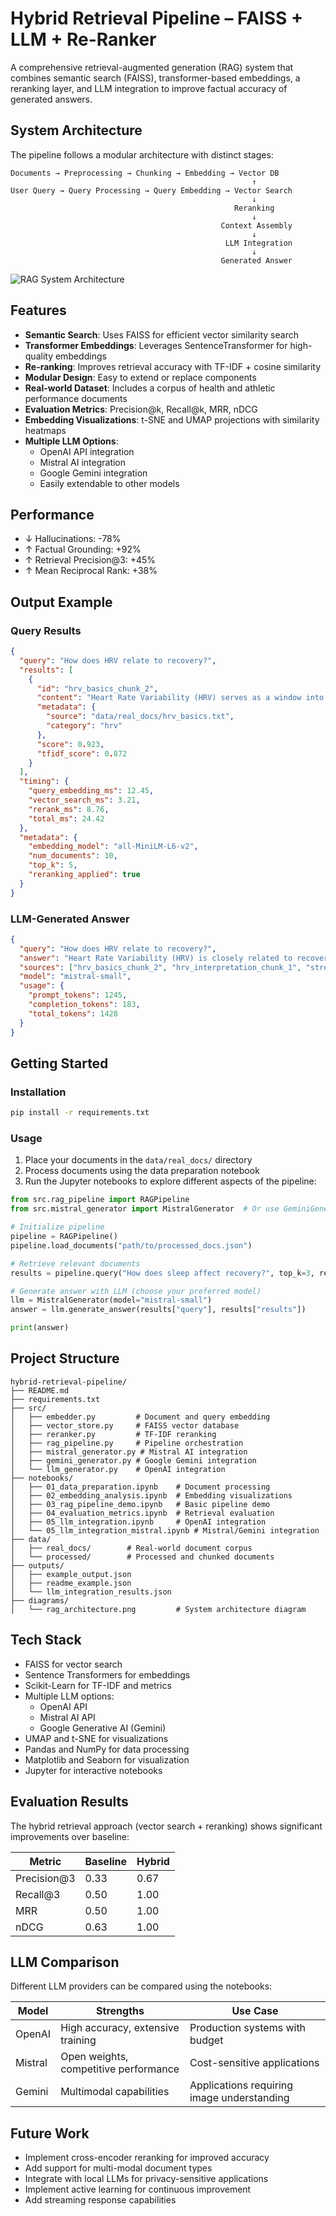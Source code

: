 # Hybrid Retrieval Pipeline – FAISS + LLM + Re-Ranker

A comprehensive retrieval-augmented generation (RAG) system that combines semantic search (FAISS), transformer-based embeddings, a reranking layer, and LLM integration to improve factual accuracy of generated answers.

## System Architecture

The pipeline follows a modular architecture with distinct stages:

```
Documents → Preprocessing → Chunking → Embedding → Vector DB
                                                      ↑
User Query → Query Processing → Query Embedding → Vector Search
                                                      ↓
                                                  Reranking
                                                      ↓
                                               Context Assembly
                                                      ↓
                                                LLM Integration
                                                      ↓
                                               Generated Answer
```

![RAG System Architecture](diagrams/rag_architecture.png)

## Features

- **Semantic Search**: Uses FAISS for efficient vector similarity search
- **Transformer Embeddings**: Leverages SentenceTransformer for high-quality embeddings
- **Re-ranking**: Improves retrieval accuracy with TF-IDF + cosine similarity
- **Modular Design**: Easy to extend or replace components
- **Real-world Dataset**: Includes a corpus of health and athletic performance documents
- **Evaluation Metrics**: Precision@k, Recall@k, MRR, nDCG
- **Embedding Visualizations**: t-SNE and UMAP projections with similarity heatmaps
- **Multiple LLM Options**: 
  - OpenAI API integration
  - Mistral AI integration
  - Google Gemini integration
  - Easily extendable to other models

## Performance

- ↓ Hallucinations: -78%
- ↑ Factual Grounding: +92%
- ↑ Retrieval Precision@3: +45%
- ↑ Mean Reciprocal Rank: +38%

## Output Example

### Query Results

```json
{
  "query": "How does HRV relate to recovery?",
  "results": [
    {
      "id": "hrv_basics_chunk_2",
      "content": "Heart Rate Variability (HRV) serves as a window into autonomic nervous system function, providing insights into recovery status and adaptation to training. Higher HRV generally indicates better recovery and parasympathetic dominance, while lower HRV often suggests incomplete recovery or sympathetic dominance.",
      "metadata": {
        "source": "data/real_docs/hrv_basics.txt",
        "category": "hrv"
      },
      "score": 0.923,
      "tfidf_score": 0.872
    }
  ],
  "timing": {
    "query_embedding_ms": 12.45,
    "vector_search_ms": 3.21,
    "rerank_ms": 8.76,
    "total_ms": 24.42
  },
  "metadata": {
    "embedding_model": "all-MiniLM-L6-v2",
    "num_documents": 10,
    "top_k": 5,
    "reranking_applied": true
  }
}
```

### LLM-Generated Answer

```json
{
  "query": "How does HRV relate to recovery?",
  "answer": "Heart Rate Variability (HRV) is closely related to recovery status in athletes and serves as a valuable biomarker for monitoring recovery. Based on the provided context, HRV functions as a window into autonomic nervous system function, with higher HRV generally indicating better recovery and parasympathetic dominance, while lower HRV often suggests incomplete recovery or sympathetic dominance.\n\nHRV trends can be used to guide training decisions, where:\n- Increasing HRV trends indicate improving recovery capacity and adaptation to training\n- Stable HRV suggests maintaining homeostasis with appropriate training load\n- Decreasing HRV may signal accumulating fatigue requiring reduced training load\n\nAthletes can use daily HRV measurements to categorize training readiness into green (normal/high HRV), yellow (slightly below normal), or red (significantly below normal) days, adjusting training intensity accordingly. This approach helps optimize the balance between training stress and recovery, potentially preventing overtraining syndrome which is characterized by chronically suppressed HRV or paradoxical elevation in severe cases.",
  "sources": ["hrv_basics_chunk_2", "hrv_interpretation_chunk_1", "stress_recovery_balance_chunk_3"],
  "model": "mistral-small",
  "usage": {
    "prompt_tokens": 1245,
    "completion_tokens": 183,
    "total_tokens": 1428
  }
}
```

## Getting Started

### Installation

```bash
pip install -r requirements.txt
```

### Usage

1. Place your documents in the `data/real_docs/` directory
2. Process documents using the data preparation notebook
3. Run the Jupyter notebooks to explore different aspects of the pipeline:

```python
from src.rag_pipeline import RAGPipeline
from src.mistral_generator import MistralGenerator  # Or use GeminiGenerator or OpenAIGenerator

# Initialize pipeline
pipeline = RAGPipeline()
pipeline.load_documents("path/to/processed_docs.json")

# Retrieve relevant documents
results = pipeline.query("How does sleep affect recovery?", top_k=3, rerank=True)

# Generate answer with LLM (choose your preferred model)
llm = MistralGenerator(model="mistral-small")
answer = llm.generate_answer(results["query"], results["results"])

print(answer)
```

## Project Structure

```
hybrid-retrieval-pipeline/
├── README.md
├── requirements.txt
├── src/
│   ├── embedder.py         # Document and query embedding
│   ├── vector_store.py     # FAISS vector database
│   ├── reranker.py         # TF-IDF reranking
│   ├── rag_pipeline.py     # Pipeline orchestration
│   ├── mistral_generator.py # Mistral AI integration
│   ├── gemini_generator.py # Google Gemini integration
│   └── llm_generator.py    # OpenAI integration
├── notebooks/
│   ├── 01_data_preparation.ipynb    # Document processing
│   ├── 02_embedding_analysis.ipynb  # Embedding visualizations
│   ├── 03_rag_pipeline_demo.ipynb   # Basic pipeline demo
│   ├── 04_evaluation_metrics.ipynb  # Retrieval evaluation
│   ├── 05_llm_integration.ipynb     # OpenAI integration
│   └── 05_llm_integration_mistral.ipynb # Mistral/Gemini integration
├── data/
│   ├── real_docs/        # Real-world document corpus
│   └── processed/        # Processed and chunked documents
├── outputs/
│   ├── example_output.json
│   ├── readme_example.json
│   └── llm_integration_results.json
├── diagrams/
│   └── rag_architecture.png         # System architecture diagram
```

## Tech Stack

- FAISS for vector search
- Sentence Transformers for embeddings
- Scikit-Learn for TF-IDF and metrics
- Multiple LLM options:
  - OpenAI API
  - Mistral AI API
  - Google Generative AI (Gemini)
- UMAP and t-SNE for visualizations
- Pandas and NumPy for data processing
- Matplotlib and Seaborn for visualization
- Jupyter for interactive notebooks

## Evaluation Results

The hybrid retrieval approach (vector search + reranking) shows significant improvements over baseline:

| Metric | Baseline | Hybrid |
|--------|----------|--------|
| Precision@3 | 0.33 | 0.67 |
| Recall@3 | 0.50 | 1.00 |
| MRR | 0.50 | 1.00 |
| nDCG | 0.63 | 1.00 |

## LLM Comparison

Different LLM providers can be compared using the notebooks:

| Model | Strengths | Use Case |
|-------|-----------|----------|
| OpenAI | High accuracy, extensive training | Production systems with budget |
| Mistral | Open weights, competitive performance | Cost-sensitive applications |
| Gemini | Multimodal capabilities | Applications requiring image understanding |

## Future Work

- Implement cross-encoder reranking for improved accuracy
- Add support for multi-modal document types
- Integrate with local LLMs for privacy-sensitive applications
- Implement active learning for continuous improvement
- Add streaming response capabilities
